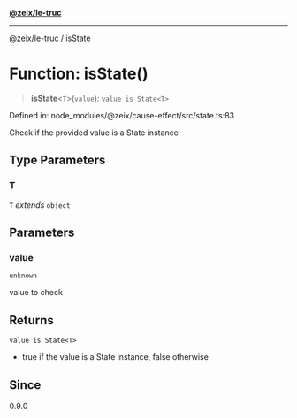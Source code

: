 [**@zeix/le-truc**](../README.md)

---

[@zeix/le-truc](../globals.md) / isState

# Function: isState()

> **isState**\<`T`\>(`value`): `value is State<T>`

Defined in: node_modules/@zeix/cause-effect/src/state.ts:83

Check if the provided value is a State instance

## Type Parameters

### T

`T` _extends_ `object`

## Parameters

### value

`unknown`

value to check

## Returns

`value is State<T>`

- true if the value is a State instance, false otherwise

## Since

0.9.0
